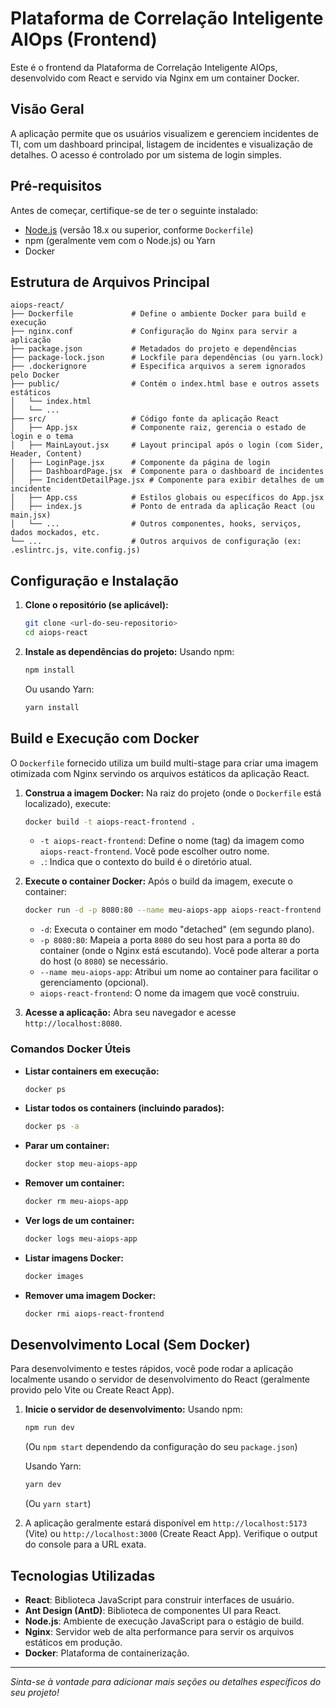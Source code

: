 # Plataforma de Correlação Inteligente AIOps (Frontend)

Este é o frontend da Plataforma de Correlação Inteligente AIOps, desenvolvido com React e servido via Nginx em um container Docker.

## Visão Geral

A aplicação permite que os usuários visualizem e gerenciem incidentes de TI, com um dashboard principal, listagem de incidentes e visualização de detalhes. O acesso é controlado por um sistema de login simples.

## Pré-requisitos

Antes de começar, certifique-se de ter o seguinte instalado:

*   [Node.js](https://nodejs.org/) (versão 18.x ou superior, conforme `Dockerfile`)
*   npm (geralmente vem com o Node.js) ou Yarn
*   Docker

## Estrutura de Arquivos Principal

```
aiops-react/
├── Dockerfile             # Define o ambiente Docker para build e execução
├── nginx.conf             # Configuração do Nginx para servir a aplicação
├── package.json           # Metadados do projeto e dependências
├── package-lock.json      # Lockfile para dependências (ou yarn.lock)
├── .dockerignore          # Especifica arquivos a serem ignorados pelo Docker
├── public/                # Contém o index.html base e outros assets estáticos
│   └── index.html
│   └── ...
├── src/                   # Código fonte da aplicação React
│   ├── App.jsx            # Componente raiz, gerencia o estado de login e o tema
│   ├── MainLayout.jsx     # Layout principal após o login (com Sider, Header, Content)
│   ├── LoginPage.jsx      # Componente da página de login
│   ├── DashboardPage.jsx  # Componente para o dashboard de incidentes
│   ├── IncidentDetailPage.jsx # Componente para exibir detalhes de um incidente
│   ├── App.css            # Estilos globais ou específicos do App.jsx
│   ├── index.js           # Ponto de entrada da aplicação React (ou main.jsx)
│   └── ...                # Outros componentes, hooks, serviços, dados mockados, etc.
└── ...                    # Outros arquivos de configuração (ex: .eslintrc.js, vite.config.js)
```

## Configuração e Instalação

1.  **Clone o repositório (se aplicável):**
    ```bash
    git clone <url-do-seu-repositorio>
    cd aiops-react
    ```

2.  **Instale as dependências do projeto:**
    Usando npm:
    ```bash
    npm install
    ```
    Ou usando Yarn:
    ```bash
    yarn install
    ```

## Build e Execução com Docker

O `Dockerfile` fornecido utiliza um build multi-stage para criar uma imagem otimizada com Nginx servindo os arquivos estáticos da aplicação React.

1.  **Construa a imagem Docker:**
    Na raiz do projeto (onde o `Dockerfile` está localizado), execute:
    ```bash
    docker build -t aiops-react-frontend .
    ```
    *   `-t aiops-react-frontend`: Define o nome (tag) da imagem como `aiops-react-frontend`. Você pode escolher outro nome.
    *   `.`: Indica que o contexto do build é o diretório atual.

2.  **Execute o container Docker:**
    Após o build da imagem, execute o container:
    ```bash
    docker run -d -p 8080:80 --name meu-aiops-app aiops-react-frontend
    ```
    *   `-d`: Executa o container em modo "detached" (em segundo plano).
    *   `-p 8080:80`: Mapeia a porta `8080` do seu host para a porta `80` do container (onde o Nginx está escutando). Você pode alterar a porta do host (o `8080`) se necessário.
    *   `--name meu-aiops-app`: Atribui um nome ao container para facilitar o gerenciamento (opcional).
    *   `aiops-react-frontend`: O nome da imagem que você construiu.

3.  **Acesse a aplicação:**
    Abra seu navegador e acesse `http://localhost:8080`.

### Comandos Docker Úteis

*   **Listar containers em execução:**
    ```bash
    docker ps
    ```
*   **Listar todos os containers (incluindo parados):**
    ```bash
    docker ps -a
    ```
*   **Parar um container:**
    ```bash
    docker stop meu-aiops-app
    ```
*   **Remover um container:**
    ```bash
    docker rm meu-aiops-app
    ```
*   **Ver logs de um container:**
    ```bash
    docker logs meu-aiops-app
    ```
*   **Listar imagens Docker:**
    ```bash
    docker images
    ```
*   **Remover uma imagem Docker:**
    ```bash
    docker rmi aiops-react-frontend
    ```

## Desenvolvimento Local (Sem Docker)

Para desenvolvimento e testes rápidos, você pode rodar a aplicação localmente usando o servidor de desenvolvimento do React (geralmente provido pelo Vite ou Create React App).

1.  **Inicie o servidor de desenvolvimento:**
    Usando npm:
    ```bash
    npm run dev
    ```
    (Ou `npm start` dependendo da configuração do seu `package.json`)

    Usando Yarn:
    ```bash
    yarn dev
    ```
    (Ou `yarn start`)

2.  A aplicação geralmente estará disponível em `http://localhost:5173` (Vite) ou `http://localhost:3000` (Create React App). Verifique o output do console para a URL exata.

## Tecnologias Utilizadas

*   **React**: Biblioteca JavaScript para construir interfaces de usuário.
*   **Ant Design (AntD)**: Biblioteca de componentes UI para React.
*   **Node.js**: Ambiente de execução JavaScript para o estágio de build.
*   **Nginx**: Servidor web de alta performance para servir os arquivos estáticos em produção.
*   **Docker**: Plataforma de containerização.

---

*Sinta-se à vontade para adicionar mais seções ou detalhes específicos do seu projeto!*